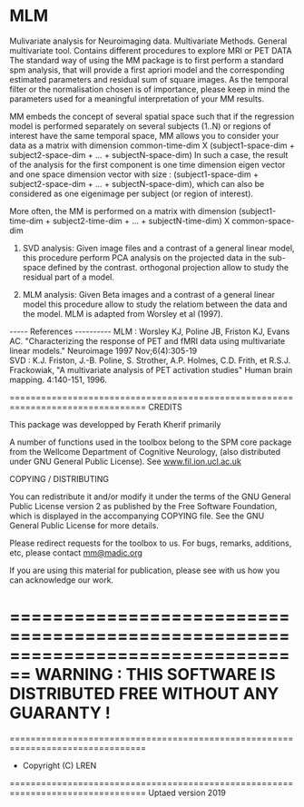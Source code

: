 # MLM
Mulivariate analysis for Neuroimaging data.
 Multivariate Methods. General multivariate tool. 
 Contains different procedures to explore MRI or PET DATA
 The standard way of using the MM package is to first perform a standard spm analysis,
 that will provide a first apriori model and the corresponding estimated parameters
 and residual sum of square images. As the temporal filter or the normalisation chosen 
 is of importance, please keep in mind the parameters used for a meaningful interpretation
 of your MM results.
 
 MM embeds the concept of several spatial space such that if the regression model
 is performed separately on several subjects (1..N) or regions of interest have the same 
 temporal space, MM allows you to consider your data as a matrix with dimension
 common-time-dim X (subject1-space-dim + subject2-space-dim +  ... + subjectN-space-dim)
 In such a case, the result of the analysis for the first component is one time
 dimension eigen vector and one space dimension vector with size :
 (subject1-space-dim + subject2-space-dim +  ... + subjectN-space-dim), 
 which can also be considered as one eigenimage per subject (or region of interest).
  
 More often, the MM is performed on a matrix with dimension
 (subject1-time-dim + subject2-time-dim +  ... + subjectN-time-dim) X common-space-dim
 
 1) SVD analysis:   Given image files and a contrast of a general linear model, 
 		     this procedure  perform PCA analysis on the projected data 
		     in the sub-space defined by the contrast. 
		     orthogonal projection allow to study the residual part of a model. 
 		     
 2) MLM analysis: Given Beta images and a contrast of a general linear model this procedure
  		    allow to study the relatiom between the data and the model.
 		    MLM is adapted from Worsley et al (1997).
 
----- References ----------
 MLM : Worsley KJ, Poline JB, Friston KJ, Evans AC.
 "Characterizing the response of PET and fMRI data using multivariate linear models."
 Neuroimage 1997 Nov;6(4):305-19  
 SVD :  K.J. Friston, J.-B. Poline, S. Strother, A.P. Holmes, C.D. Frith, et
 R.S.J.  Frackowiak, "A multivariate analysis of PET activation
 studies" Human brain mapping. 4:140-151, 1996.

================================================================================
 CREDITS

 This package was developped by Ferath Kherif primarily
 
 A number of functions used in the toolbox belong to the SPM core package from the
 Wellcome Department of Cognitive Neurology, (also distributed under GNU General 
 Public License). See www.fil.ion.ucl.ac.uk

 COPYING / DISTRIBUTING

 You can redistribute it and/or modify it under the terms of the GNU General Public
 License version 2 as published by the Free Software Foundation, which is displayed 
 in the accompanying COPYING file. See the GNU General Public License for more
 details. 

 Please redirect requests for the toolbox to us. For bugs, remarks, additions, 
 etc, please contact 
                          mm@madic.org
 
 If you are using this material for publication, please see with us how you can 
 acknowledge our work.

================================================================================
 WARNING : THIS SOFTWARE IS DISTRIBUTED FREE WITHOUT ANY GUARANTY ! 
================================================================================
================================================================================
-  Copyright (C)  LREN

================================================================================
 Uptaed version 2019

